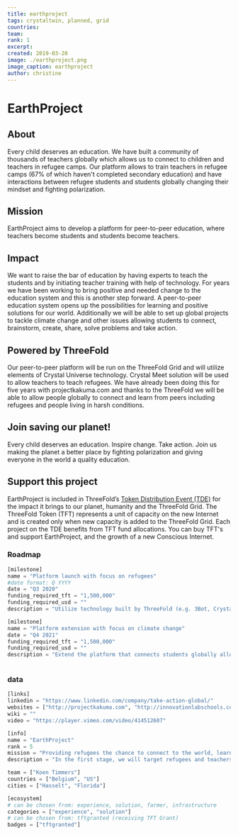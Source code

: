 ```yaml
---
title: earthproject
tags: crystaltwin, planned, grid
countries: 
team: 
rank: 1
excerpt: 
created: 2019-03-20
image: ./earthproject.png
image_caption: earthproject
author: christine
---
```



# EarthProject

## About

Every child deserves an education. We have built a community of thousands of teachers globally which allows us to connect to children and teachers in refugee camps. Our platform allows to train teachers in refugee camps (67% of which haven't completed secondary education) and have interactions between refugee students and students globally changing their mindset and fighting polarization.

## Mission

EarthProject aims to develop a platform for peer-to-peer education, where teachers become students and students become teachers.

## Impact

We want to raise the bar of education by having experts to teach the students and by initiating teacher training with help of technology. For years we have been working to bring positive and needed change to the education system and this is another step forward. A peer-to-peer education system opens up the possibilities for learning and positive solutions for our world. Additionally we will be able to set up global projects to tackle climate change and other issues allowing students to connect, brainstorm, create, share, solve problems and take action.

## Powered by ThreeFold

Our peer-to-peer platform will be run on the ThreeFold Grid and will utilize elements of Crystal Universe technology. Crystal Meet solution will be used to allow teachers to teach refugees. We have already been doing this for five years with projectkakuma.com and thanks to the ThreeFold we will be able to allow people globally to connect and learn from peers including refugees and people living in harsh conditions. 


## Join saving our planet!

Every child deserves an education. Inspire change. Take action. Join us making the planet a better place by fighting polarization and giving everyone in the world a quality education.

## Support this project

EarthProject is included in ThreeFold’s [Token Distribution Event (TDE)](https://wiki.threefold.io/#/tdeoverview)</a> for the impact it brings to our planet, humanity and the ThreeFold Grid.
The ThreeFold Token (TFT) represents a unit of capacity on the new Internet and is created only when new capacity is added to the ThreeFold Grid.
Each project on the TDE benefits from TFT fund allocations. You can buy TFT's and support EarthProject, and the growth of a new Conscious Internet.



### Roadmap

```python
[milestone]
name = "Platform launch with focus on refugees"
#date format: Q YYYY
date = "Q3 2020"
funding_required_tft = "1,500,000"
funding_required_usd = ""
description = "Utilize technology built by ThreeFold (e.g. 3Bot, Crystal Meet, the grid) to build a platform that allows students and teachers to connect globally. 300,000 Refugees will receive free education."

[milestone]
name = "Platform extension with focus on climate change"
date = "Q4 2021"
funding_required_tft = "1,500,000"
funding_required_usd = ""
description = "Extend the platform that connects students globally allowing them to explore, discuss, create and share solutions about climate change, and take actions. We will work with governments to bring substantial change in 10 countries."
    
```

### data

```python
[links]
linkedin = "https://www.linkedin.com/company/take-action-global/"
websites = ["http://projectkakuma.com", "http://innovationlabschools.com", "http://takeactionglobal.org"]
wiki = ""
video = "https://player.vimeo.com/video/414512607"

[info]
name = "EarthProject"
rank = 5
mission = "Providing refugees the chance to connect to the world, learn, create, share, solve problems, equaly partake and succeed."
description = "In the first stage, we will target refugees and teachers globally, and in the second stage we will focus on global projects like climate, poverty, and more. For years we have been working to bring positive and needed changes to the education system and this is another step forward. A peer-to-peer education system opens up the possibilities for learning and positive solutions for our world. The platform will be run on the ThreeFold Grid and will utilize elements of 3Bot technology. The P2P Zoom (tentatively named 3Bot Meet) solution will be used to allow teachers to teach refugees. (We have already been doing this for five years: projectkakuma.com.).We have a community of thousands of teachers globally which allows to connect to children and teachers in refugee camps. Our platform allows to connect, create and share. This way we can train teachers in refugee camps (important as 67% did not complete secondary education), have interactions between refugee students and students globally changing their mindset and fighting polarization, teach refugee students and teach young adults to code so they can find a job. Thanks to TFTechnology (e.g. 3Bot Meet), we will be able to allow people globally to connect and learn from peers including refugees and people living in harsh conditions. Aditionally we will be able to set up global projects to tackle climate change and other issues allowing students to connect, brainstorm, create, share, solve problems and take action. We will measure impact in multiple ways – number of teachers and students brought on to the platform, number / impact of solutions brought for global projects, and more. We will work with universities of Harvard, Brussels and Nairobi to collect qualitative and quantitative data measuring impact."

team = ["Koen Timmers"]
countries = ["Belgium", "US"]
cities = ["Hasselt", "Florida"]

[ecosystem]
# can be chosen from: experience, solution, farmer, infrastructure
categories = ["experience", "solution"]
# can be chosen from: tftgranted (receiving TFT Grant)
badges = ["tftgranted"]

```
